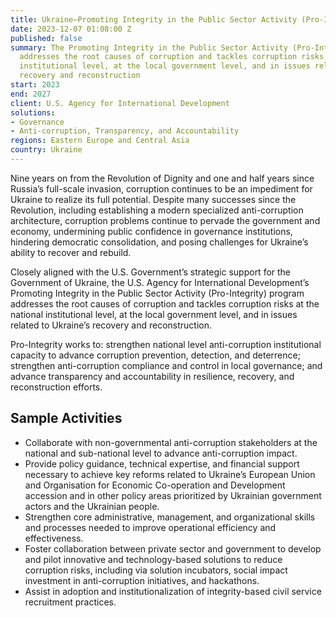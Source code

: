 ```yaml
---
title: Ukraine—Promoting Integrity in the Public Sector Activity (Pro-Integrity)
date: 2023-12-07 01:08:00 Z
published: false
summary: The Promoting Integrity in the Public Sector Activity (Pro-Integrity) program
  addresses the root causes of corruption and tackles corruption risks at the national
  institutional level, at the local government level, and in issues related to Ukraine’s
  recovery and reconstruction
start: 2023
end: 2027
client: U.S. Agency for International Development
solutions:
- Governance
- Anti-corruption, Transparency, and Accountability
regions: Eastern Europe and Central Asia
country: Ukraine
---
```


Nine years on from the Revolution of Dignity and one and half years since Russia’s full-scale invasion, corruption continues to be an impediment for Ukraine to realize its full potential. Despite many successes since the Revolution, including establishing a modern specialized anti-corruption architecture, corruption problems continue to pervade the government and economy, undermining public confidence in governance institutions, hindering democratic consolidation, and posing challenges for Ukraine’s ability to recover and rebuild. 

Closely aligned with the U.S. Government’s strategic support for the Government of Ukraine, the U.S. Agency for International Development’s Promoting Integrity in the Public Sector Activity (Pro-Integrity) program addresses the root causes of corruption and tackles corruption risks at the national institutional level, at the local government level, and in issues related to Ukraine’s recovery and reconstruction.

Pro-Integrity works to: strengthen national level anti-corruption institutional capacity to advance corruption prevention, detection, and deterrence; strengthen anti-corruption compliance and control in local governance; and advance transparency and accountability in resilience, recovery, and reconstruction efforts.
 
## Sample Activities

* Collaborate with non-governmental anti-corruption stakeholders at the national and sub-national level to advance anti-corruption impact. 
* Provide policy guidance, technical expertise, and financial support necessary to achieve key reforms related to Ukraine’s European Union and Organisation for Economic Co-operation and Development accession and in other policy areas prioritized by Ukrainian government actors and the Ukrainian people. 
* Strengthen core administrative, management, and organizational skills and processes needed to improve operational efficiency and effectiveness.
* Foster collaboration between private sector and government to develop and pilot innovative and technology-based solutions to reduce corruption risks, including via solution incubators, social impact investment in anti-corruption initiatives, and hackathons.
* Assist in adoption and institutionalization of integrity-based civil service recruitment practices.